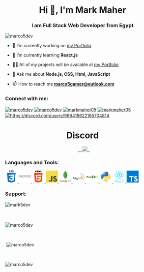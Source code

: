 <h1 align="center">Hi 👋, I'm Mark Maher</h1>
<h3 align="center">I am Full Stack Web Developer from Egypt</h3>

<p align="left"> <img src="https://komarev.com/ghpvc/?username=marco5dev&label=Profile%20views&color=0e75b6&style=flat" alt="marco5dev" /> </p>


- 🔭 I’m currently working on [my Portfolio](https://mark-maher.ml)

- 🌱 I’m currently learning **React.js**

- 👨‍💻 All of my projects will be available at [my Portfolio ](https://mark-maher.ml)

- 💬 Ask me about **Node.js, CSS, Html, JavaScript**

- 📫 How to reach me **marco5gamer@outlook.com**

<h3 align="left">Connect with me:</h3>
<p align="left">
<a href="https://dev.to/marco5dev" target="blank"><img align="center" src="https://raw.githubusercontent.com/rahuldkjain/github-profile-readme-generator/master/src/images/icons/Social/devto.svg" alt="marco5dev" height="30" width="40" /></a>
<a href="https://codesandbox.com/marco5dev" target="blank"><img align="center" src="https://raw.githubusercontent.com/rahuldkjain/github-profile-readme-generator/master/src/images/icons/Social/codesandbox.svg" alt="marco5dev" height="30" width="40" /></a>
<a href="https://fb.com/markmaher05" target="blank"><img align="center" src="https://raw.githubusercontent.com/rahuldkjain/github-profile-readme-generator/master/src/images/icons/Social/facebook.svg" alt="markmaher05" height="30" width="40" /></a>
<a href="https://instagram.com/markmaher05" target="blank"><img align="center" src="https://raw.githubusercontent.com/rahuldkjain/github-profile-readme-generator/master/src/images/icons/Social/instagram.svg" alt="markmaher05" height="30" width="40" /></a>
<a href="https://discord.gg/https://discord.com/users/966418622165704814" target="blank"><img align="center" src="https://raw.githubusercontent.com/rahuldkjain/github-profile-readme-generator/master/src/images/icons/Social/discord.svg" alt="https://discord.com/users/966418622165704814" height="30" width="40" /></a>
</p>

<h1 align="center">Discord</h1>

<div align="center"> 
   <a href="https://discord.com/users/966418622165704814"> 
     <img src="https://lanyard.cnrad.dev/api/966418622165704814?theme=dark&borderRadius=15px&animated=true&idleMessage=Mark%20Maher%20Full%20Stack%20Web%20Developer"> 
   </a> 
 </div>

<h3 align="left">Languages and Tools:</h3>
<p align="left"> <a href="https://www.w3schools.com/css/" target="_blank" rel="noreferrer"> <img src="https://raw.githubusercontent.com/devicons/devicon/master/icons/css3/css3-original-wordmark.svg" alt="css3" width="40" height="40"/> </a> <a href="https://expressjs.com" target="_blank" rel="noreferrer"> <img src="https://raw.githubusercontent.com/devicons/devicon/master/icons/express/express-original-wordmark.svg" alt="express" width="40" height="40"/> </a> <a href="https://www.w3.org/html/" target="_blank" rel="noreferrer"> <img src="https://raw.githubusercontent.com/devicons/devicon/master/icons/html5/html5-original-wordmark.svg" alt="html5" width="40" height="40"/> </a> <a href="https://developer.mozilla.org/en-US/docs/Web/JavaScript" target="_blank" rel="noreferrer"> <img src="https://raw.githubusercontent.com/devicons/devicon/master/icons/javascript/javascript-original.svg" alt="javascript" width="40" height="40"/> </a> <a href="https://www.mongodb.com/" target="_blank" rel="noreferrer"> <img src="https://raw.githubusercontent.com/devicons/devicon/master/icons/mongodb/mongodb-original-wordmark.svg" alt="mongodb" width="40" height="40"/> </a> <a href="https://www.mysql.com/" target="_blank" rel="noreferrer"> <img src="https://raw.githubusercontent.com/devicons/devicon/master/icons/mysql/mysql-original-wordmark.svg" alt="mysql" width="40" height="40"/> </a> <a href="https://nodejs.org" target="_blank" rel="noreferrer"> <img src="https://raw.githubusercontent.com/devicons/devicon/master/icons/nodejs/nodejs-original-wordmark.svg" alt="nodejs" width="40" height="40"/> </a> <a href="https://www.php.net" target="_blank" rel="noreferrer"> </a> <a href="https://www.python.org" target="_blank" rel="noreferrer"> <img src="https://raw.githubusercontent.com/devicons/devicon/master/icons/python/python-original.svg" alt="python" width="40" height="40"/> </a> <a href="https://reactjs.org/" target="_blank" rel="noreferrer"> <img src="https://raw.githubusercontent.com/devicons/devicon/master/icons/react/react-original-wordmark.svg" alt="react" width="40" height="40"/> </a> <a href="https://www.sqlite.org/" target="_blank" rel="noreferrer"> <img src="https://raw.githubusercontent.com/devicons/devicon/master/icons/typescript/typescript-original.svg" alt="typescript" width="40" height="40"/> </a> </p>

<h3 align="left">Support:</h3>
<p><a href="https://www.buymeacoffee.com/mark5dev"> <img align="left" src="https://cdn.buymeacoffee.com/buttons/v2/default-yellow.png" height="50" width="210" alt="mark5dev" /></a></p><br><br><br>

<p><img align="center" src="https://github-readme-stats.vercel.app/api/top-langs?username=marco5dev&show_icons=tru&theme=dark&locale=en&layout=compact" alt="marco5dev" /></p>
<br>
<p>&nbsp;<img align="center" src="https://github-readme-stats.vercel.app/api?username=marco5dev&show_icons=true&theme=dark&locale=en" alt="marco5dev" /></p>
<br>
<p><img align="center" src="https://github-readme-streak-stats.herokuapp.com/?user=marco5dev&theme=dark&" alt="marco5dev" /></p>
